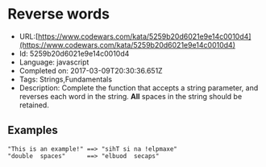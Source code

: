 # Reverse words

 - URL:[https://www.codewars.com/kata/5259b20d6021e9e14c0010d4](https://www.codewars.com/kata/5259b20d6021e9e14c0010d4)
 - Id: 5259b20d6021e9e14c0010d4
 - Language: javascript
 - Completed on: 2017-03-09T20:30:36.651Z
 - Tags: Strings,Fundamentals
 - Description:
Complete the function that accepts a string parameter, and reverses each word in the string. **All** spaces in the string should be retained.

## Examples
```
"This is an example!" ==> "sihT si na !elpmaxe"
"double  spaces"      ==> "elbuod  secaps"
```
